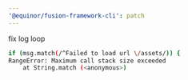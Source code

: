 ```yaml
---
'@equinor/fusion-framework-cli': patch
---
```


fix log loop

```bash
if (msg.match(/^Failed to load url \/assets/)) {
RangeError: Maximum call stack size exceeded
    at String.match (<anonymous>)
```
